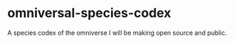 # omniversal-species-codex
A species codex of the omniverse I will be making open source and public.
